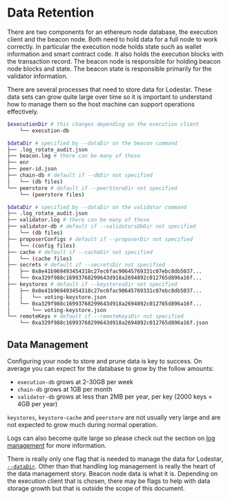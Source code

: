 # Data Retention

There are two components for an ethereum node database, the execution client and the beacon node. Both need to hold data for a full node to work correctly. In particular the execution node holds state such as wallet information and smart contract code. It also holds the execution blocks with the transaction record. The beacon node is responsible for holding beacon node blocks and state. The beacon state is responsible primarily for the validator information.

There are several processes that need to store data for Lodestar. These data sets can grow quite large over time so it is important to understand how to manage them so the host machine can support operations effectively.

```bash
$executionDir # this changes depending on the execution client
    └── execution-db 

$dataDir # specified by --dataDir on the beacon command
├── .log_rotate_audit.json
├── beacon.log # there can be many of these
├── enr
├── peer-id.json
├── chain-db # default if --dbDir not specified
│   └── (db files)
└── peerstore # default if --peerStoreDir not specified
    └── (peerstore files)

$dataDir # specified by --dataDir on the validator command
├── .log_rotate_audit.json
├── validator.log # there can be many of these
├── validator-db # default if --validatorsDbDir not specified
│   └── (db files)
├── proposerConfigs # default if --proposerDir not specified
│   └── (config files)
├── cache # default if --cacheDir not specified
│   └── (cache files)
├── secrets # default if --secretsDir not specified
│   ├── 0x8e41b969493454318c27ec6fac90645769331c07ebc8db5037...
│   └── 0xa329f988c16993768299643d918a2694892c012765d896a16f...
├── keystores # default if --keystoresDir not specified
│   ├── 0x8e41b969493454318c27ec6fac90645769331c07ebc8db5037...
│   │   └── voting-keystore.json
│   └── 0xa329f988c16993768299643d918a2694892c012765d896a16f...
│       └── voting-keystore.json
└── remoteKeys # default if --remoteKeysDir not specified
    └── 0xa329f988c16993768299643d918a2694892c012765d896a16f.json
```

## Data Management

Configuring your node to store and prune data is key to success. On average you can expect for the database to grow by the follow amounts:

- `execution-db` grows at 2-30GB per week
- `chain-db` grows at 1GB per month
- `validator-db` grows at less than 2MB per year, per key (2000 keys = 4GB per year)

`keystores`, `keystore-cache` and `peerstore` are not usually very large and are not expected to grow much during normal operation.

Logs can also become quite large so please check out the section on [log management](./logging-and-metrics/log-management.md) for more information.

There is really only one flag that is needed to manage the data for Lodestar, [`--dataDir`](./beacon-management/beacon-cli.md#-datadir). Other than that handling log management is really the heart of the data management story. Beacon node data is what it is. Depending on the execution client that is chosen, there may be flags to help with data storage growth but that is outside the scope of this document.
